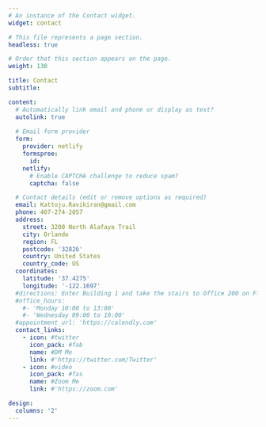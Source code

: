 ```yaml
---
# An instance of the Contact widget.
widget: contact

# This file represents a page section.
headless: true

# Order that this section appears on the page.
weight: 130

title: Contact
subtitle:

content:
  # Automatically link email and phone or display as text?
  autolink: true
  
  # Email form provider
  form:
    provider: netlify
    formspree:
      id:
    netlify:
      # Enable CAPTCHA challenge to reduce spam?
      captcha: false

  # Contact details (edit or remove options as required)
  email: Kattoju.Ravikiran@gmail.com
  phone: 407-274-2057
  address:
    street: 3200 North Alafaya Trail  
    city: Orlando
    region: FL
    postcode: '32826'
    country: United States
    country_code: US
  coordinates:
    latitude: '37.4275'
    longitude: '-122.1697'
  #directions: Enter Building 1 and take the stairs to Office 200 on Floor 2
  #office_hours:
    #- 'Monday 10:00 to 13:00'
    #- 'Wednesday 09:00 to 10:00'
  #appointment_url: 'https://calendly.com'
  contact_links:
    - icon: #twitter
      icon_pack: #fab
      name: #DM Me
      link: #'https://twitter.com/Twitter'
    - icon: #video
      icon_pack: #fas
      name: #Zoom Me
      link: #'https://zoom.com'

design:
  columns: '2'
---
```

